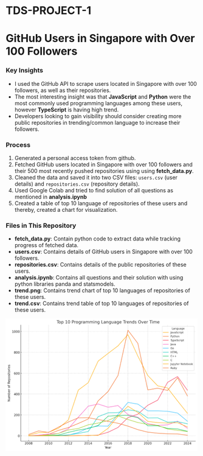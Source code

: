 # TDS-PROJECT-1
# GitHub Users in Singapore with Over 100 Followers

### Key Insights

- I used the GitHub API to scrape users located in Singapore with over 100 followers, as well as their repositories.
- The most interesting insight was that **JavaScript** and **Python** were the most commonly used programming languages among these users, however **TypeScript** is having high trend.
- Developers looking to gain visibility should consider creating more public repositories in trending/common language to increase their followers.

### Process

1. Generated a personal access token from github.
2. Fetched GitHub users located in Singapore with over 100 followers and their 500 most recently pushed repositories using using **fetch_data.py**.
3. Cleaned the data and saved it into two CSV files: `users.csv` (user details) and `repositories.csv` (repository details).
4. Used Google Colab and tried to find solution of all questions as mentioned in **analysis.ipynb**
5. Created a table of top 10 language of repositories of these users and thereby, created a chart for visualization.

### Files in This Repository

- **fetch_data.py**: Contain python code to extract data while tracking progress of fetched data. 
- **users.csv**: Contains details of GitHub users in Singapore with over 100 followers.
- **repositories.csv**: Contains details of the public repositories of these users.
- **analysis.ipynb**: Contains all questions and their solution with using python libraries panda and statsmodels.
- **trend.png**: Contains trend chart of top 10 languages of repositories of these users.
- **trend.csv**: Contains trend table of top 10 languages of repositories of these users.

![Trend Chart of top 10 language of repositories of GitHub users in Singapore with over 100 followers based on their 500 most recently pushed repositories](trend.png)
